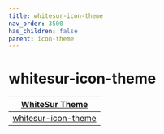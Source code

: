```yaml
---
title: whitesur-icon-theme
nav_order: 3500
has_children: false
parent: icon-theme
---
```



# whitesur-icon-theme

| [WhiteSur Theme](https://samwhelp.github.io/note-about-theme/read/desktop-theme/themes/whitesur-theme.html) |
| --- |
| [whitesur-icon-theme](https://github.com/vinceliuice/WhiteSur-icon-theme) |
